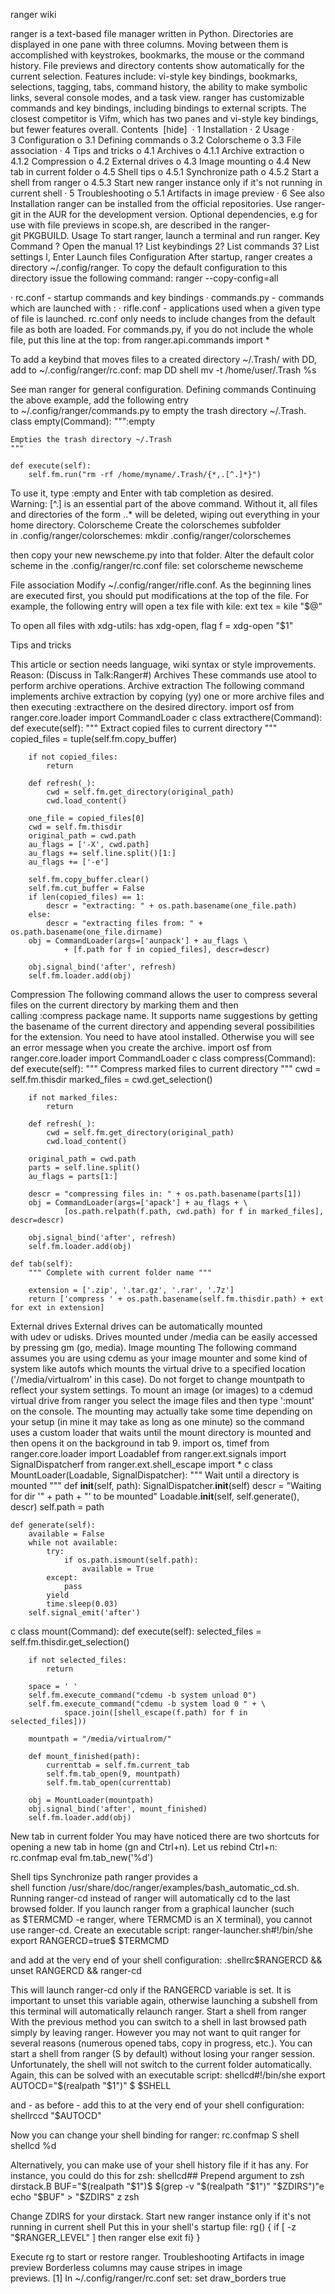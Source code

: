 ranger wiki

ranger is a text-based file manager written in Python. Directories are displayed in one pane with three columns. Moving between them is accomplished with keystrokes, bookmarks, the mouse or the command history. File previews and directory contents show automatically for the current selection.
Features include: vi-style key bindings, bookmarks, selections, tagging, tabs, command history, the ability to make symbolic links, several console modes, and a task view. ranger has customizable commands and key bindings, including bindings to external scripts. The closest competitor is Vifm, which has two panes and vi-style key bindings, but fewer features overall.
Contents
 [hide] 
·	1 Installation
·	2 Usage
·	3 Configuration
o	3.1 Defining commands
o	3.2 Colorscheme
o	3.3 File association
·	4 Tips and tricks
o	4.1 Archives
o	4.1.1 Archive extraction
o	4.1.2 Compression
o	4.2 External drives
o	4.3 Image mounting
o	4.4 New tab in current folder
o	4.5 Shell tips
o	4.5.1 Synchronize path
o	4.5.2 Start a shell from ranger
o	4.5.3 Start new ranger instance only if it's not running in current shell
·	5 Troubleshooting
o	5.1 Artifacts in image preview
·	6 See also
Installation
ranger can be installed from the official repositories. Use ranger-git in the AUR for the development version. Optional dependencies, e.g for use with file previews in scope.sh, are described in the ranger-git PKGBUILD.
Usage
To start ranger, launch a terminal and run ranger.
Key
Command
?
Open the manual
1?
List keybindings
2?
List commands
3?
List settings
l, Enter
Launch files
Configuration
After startup, ranger creates a directory ~/.config/ranger. To copy the default configuration to this directory issue the following command:
ranger --copy-config=all

·	rc.conf - startup commands and key bindings
·	commands.py - commands which are launched with :
·	rifle.conf - applications used when a given type of file is launched.
rc.conf only needs to include changes from the default file as both are loaded. For commands.py, if you do not include the whole file, put this line at the top:
from ranger.api.commands import *

To add a keybind that moves files to a created directory ~/.Trash/ with DD, add to ~/.config/ranger/rc.conf:
map DD shell mv -t /home/user/.Trash %s

See man ranger for general configuration.
Defining commands
Continuing the above example, add the following entry to ~/.config/ranger/commands.py to empty the trash directory ~/.Trash.
class empty(Command): 
    """:empty

    Empties the trash directory ~/.Trash 
    """

    def execute(self): 
        self.fm.run("rm -rf /home/myname/.Trash/{*,.[^.]*}")

To use it, type :empty and Enter with tab completion as desired.
Warning: [^.] is an essential part of the above command. Without it, all files and directories of the form ..* will be deleted, wiping out everything in your home directory.
Colorscheme
Create the colorschemes subfolder in .config/ranger/colorschemes:
mkdir .config/ranger/colorschemes

then copy your new newscheme.py into that folder. Alter the default color scheme in the .config/ranger/rc.conf file:
set colorscheme newscheme

File association
Modify ~/.config/ranger/rifle.conf. As the beginning lines are executed first, you should put modifications at the top of the file. For example, the following entry will open a tex file with kile:
ext tex = kile "$@"

To open all files with xdg-utils:
has xdg-open, flag f = xdg-open "$1"

Tips and tricks


This article or section needs language, wiki syntax or style improvements.
Reason: (Discuss in Talk:Ranger#)
Archives
These commands use atool to perform archive operations.
Archive extraction
The following command implements archive extraction by copying (yy) one or more archive files and then executing :extracthere on the desired directory.
import osf
from ranger.core.loader import CommandLoader
c
class extracthere(Command): 
    def execute(self): 
        """ Extract copied files to current directory """ 
        copied_files = tuple(self.fm.copy_buffer)

        if not copied_files: 
            return

        def refresh(_): 
            cwd = self.fm.get_directory(original_path) 
            cwd.load_content()

        one_file = copied_files[0] 
        cwd = self.fm.thisdir 
        original_path = cwd.path 
        au_flags = ['-X', cwd.path] 
        au_flags += self.line.split()[1:] 
        au_flags += ['-e']

        self.fm.copy_buffer.clear() 
        self.fm.cut_buffer = False 
        if len(copied_files) == 1: 
            descr = "extracting: " + os.path.basename(one_file.path) 
        else: 
            descr = "extracting files from: " + os.path.basename(one_file.dirname) 
        obj = CommandLoader(args=['aunpack'] + au_flags \ 
                + [f.path for f in copied_files], descr=descr)

        obj.signal_bind('after', refresh) 
        self.fm.loader.add(obj)

Compression
The following command allows the user to compress several files on the current directory by marking them and then calling :compress package name. It supports name suggestions by getting the basename of the current directory and appending several possibilities for the extension. You need to have atool installed. Otherwise you will see an error message when you create the archive.
import osf
from ranger.core.loader import CommandLoader
c
class compress(Command): 
    def execute(self): 
        """ Compress marked files to current directory """ 
        cwd = self.fm.thisdir 
        marked_files = cwd.get_selection()

        if not marked_files: 
            return

        def refresh(_): 
            cwd = self.fm.get_directory(original_path) 
            cwd.load_content()

        original_path = cwd.path 
        parts = self.line.split() 
        au_flags = parts[1:]

        descr = "compressing files in: " + os.path.basename(parts[1]) 
        obj = CommandLoader(args=['apack'] + au_flags + \ 
                [os.path.relpath(f.path, cwd.path) for f in marked_files], descr=descr)

        obj.signal_bind('after', refresh) 
        self.fm.loader.add(obj)

    def tab(self): 
        """ Complete with current folder name """

        extension = ['.zip', '.tar.gz', '.rar', '.7z'] 
        return ['compress ' + os.path.basename(self.fm.thisdir.path) + ext for ext in extension]

External drives
External drives can be automatically mounted with udev or udisks. Drives mounted under /media can be easily accessed by pressing gm (go, media).
Image mounting
The following command assumes you are using cdemu as your image mounter and some kind of system like autofs which mounts the virtual drive to a specified location ('/media/virtualrom' in this case). Do not forget to change mountpath to reflect your system settings.
To mount an image (or images) to a cdemud virtual drive from ranger you select the image files and then type ':mount' on the console. The mounting may actually take some time depending on your setup (in mine it may take as long as one minute) so the command uses a custom loader that waits until the mount directory is mounted and then opens it on the background in tab 9.
import os, timef
from ranger.core.loader import Loadablef
from ranger.ext.signals import SignalDispatcherf
from ranger.ext.shell_escape import *
c
class MountLoader(Loadable, SignalDispatcher): 
    """ 
    Wait until a directory is mounted 
    """ 
    def __init__(self, path): 
        SignalDispatcher.__init__(self) 
        descr = "Waiting for dir '" + path + "' to be mounted" 
        Loadable.__init__(self, self.generate(), descr) 
        self.path = path

    def generate(self): 
        available = False 
        while not available: 
            try: 
                if os.path.ismount(self.path): 
                    available = True 
            except: 
                pass 
            yield 
            time.sleep(0.03) 
        self.signal_emit('after')
c
class mount(Command): 
    def execute(self): 
        selected_files = self.fm.thisdir.get_selection()

        if not selected_files: 
            return

        space = ' ' 
        self.fm.execute_command("cdemu -b system unload 0") 
        self.fm.execute_command("cdemu -b system load 0 " + \ 
                space.join([shell_escape(f.path) for f in selected_files])) 

        mountpath = "/media/virtualrom/"

        def mount_finished(path): 
            currenttab = self.fm.current_tab 
            self.fm.tab_open(9, mountpath) 
            self.fm.tab_open(currenttab)

        obj = MountLoader(mountpath) 
        obj.signal_bind('after', mount_finished) 
        self.fm.loader.add(obj)

New tab in current folder
You may have noticed there are two shortcuts for opening a new tab in home (gn and Ctrl+n). Let us rebind Ctrl+n:
rc.confmap <c-n>  eval fm.tab_new('%d')

Shell tips
Synchronize path
ranger provides a shell function /usr/share/doc/ranger/examples/bash_automatic_cd.sh. Running ranger-cd instead of ranger will automatically cd to the last browsed folder.
If you launch ranger from a graphical launcher (such as $TERMCMD -e ranger, where TERMCMD is an X terminal), you cannot use ranger-cd. Create an executable script:
ranger-launcher.sh#!/bin/she
export RANGERCD=true$
$TERMCMD

and add at the very end of your shell configuration:
.shellrc$RANGERCD && unset RANGERCD && ranger-cd

This will launch ranger-cd only if the RANGERCD variable is set. It is important to unset this variable again, otherwise launching a subshell from this terminal will automatically relaunch ranger.
Start a shell from ranger
With the previous method you can switch to a shell in last browsed path simply by leaving ranger. However you may not want to quit ranger for several reasons (numerous opened tabs, copy in progress, etc.). You can start a shell from ranger (S by default) without losing your ranger session. Unfortunately, the shell will not switch to the current folder automatically. Again, this can be solved with an executable script:
shellcd#!/bin/she
export AUTOCD="$(realpath "$1")"
$
$SHELL

and - as before - add this to at the very end of your shell configuration:
shellrccd "$AUTOCD"

Now you can change your shell binding for ranger:
rc.confmap S shell shellcd %d

Alternatively, you can make use of your shell history file if it has any. For instance, you could do this for zsh:
shellcd## Prepend argument to zsh dirstack.B
BUF="$(realpath "$1")$
$(grep -v "$(realpath "$1")" "$ZDIRS")"e
echo "$BUF" > "$ZDIRS"
z
zsh

Change ZDIRS for your dirstack.
Start new ranger instance only if it's not running in current shell
Put this in your shell's startup file:
rg() { 
    if [ -z "$RANGER_LEVEL" ] 
    then 
        ranger 
    else 
        exit 
    fi}
}

Execute rg to start or restore ranger.
Troubleshooting
Artifacts in image preview
Borderless columns may cause stripes in image previews. [1] In ~/.config/ranger/rc.conf set:
set draw_borders true

